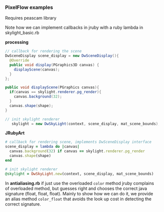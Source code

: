 ### PixelFlow examples

Requires peascam library

Note how we can implement callbacks in jruby with a ruby lambda in skylight_basic.rb

__processing__
```java
// callback for rendering the scene
DwSceneDisplay scene_display = new DwSceneDisplay(){
  @Override
  public void display(PGraphics3D canvas) {
    displayScene(canvas);  
  }
};

public void displayScene(PGraphics canvas){
  if(canvas == skylight.renderer.pg_render){
    canvas.background(32);
  }
  canvas.shape(shape);
}

// init skylight renderer
   skylight = new DwSkyLight(context, scene_display, mat_scene_bounds);
```

__JRubyArt__

```ruby
# callback for rendering scene, implements DwSceneDisplay interface
scene_display = lambda do |canvas|
  canvas.background(32) if canvas == skylight.renderer.pg_render
  canvas.shape(shape)
end

# init skylight renderer
@skylight = DwSkyLight.new(context, scene_display, mat_scene_bounds)
```

In __antialiasing.rb__ if just use the overloaded `color` method jruby complains of overloaded method, but guesses right and chooses the correct java signature (float, float, float). Mainly to show how we can do it, we provide an alias method `color_float` that avoids the look up cost in detecting the correct signature. 
